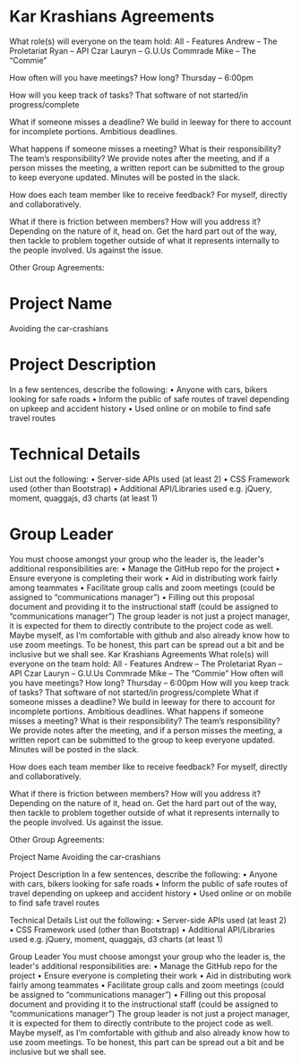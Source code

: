 # Kar Krashians Agreements

What role(s) will everyone on the team hold: 
All - Features
Andrew – The Proletariat
Ryan – API Czar
Lauryn – G.U.Us Commrade
Mike – The “Commie” 

How often will you have meetings? How long? 
Thursday – 6:00pm

How will you keep track of tasks? 
That software of not started/in progress/complete

What if someone misses a deadline? 
We build in leeway for there to account for incomplete portions. Ambitious deadlines.

What happens if someone misses a meeting?  What is their responsibility? The team’s responsibility?
We provide notes after the meeting, and if a person misses the meeting, a written report can be submitted to the group to keep everyone updated. Minutes will be posted in the slack.

How does each team member like to receive feedback?
For myself, directly and collaboratively.

What if there is friction between members?  How will you address it? 
Depending on the nature of it, head on. Get the hard part out of the way, then tackle to problem together outside of what it represents internally to the people involved. Us against the issue.


Other Group Agreements:


# Project Name
Avoiding the car-crashians

# Project Description
In a few sentences, describe the following:
•	Anyone with cars, bikers looking for safe roads
•	Inform the public of safe routes of travel depending on upkeep and accident history
•	Used online or on mobile to find safe travel routes

# Technical Details
List out the following:
•	Server-side APIs used (at least 2)
•	CSS Framework used (other than Bootstrap)
•	Additional API/Libraries used e.g. jQuery, moment, quaggajs, d3 charts (at least 1)

# Group Leader
You must choose amongst your group who the leader is, the leader's additional responsibilities are:
•	Manage the GitHub repo for the project
•	Ensure everyone is completing their work
•	Aid in distributing work fairly among teammates
•	Facilitate group calls and zoom meetings (could be assigned to “communications manager”)
•	Filling out this proposal document and providing it to the instructional staff  (could be assigned to “communications manager”)
The group leader is not just a project manager, it is expected for them to directly contribute to the project code as well.
Maybe myself, as I’m comfortable with github and also already know how to use zoom meetings. To be honest, this part can be spread out a bit and be inclusive but we shall see.
Kar Krashians Agreements
What role(s) will everyone on the team hold: 
All - Features
Andrew – The Proletariat
Ryan – API Czar
Lauryn – G.U.Us Commrade
Mike – The “Commie” 
How often will you have meetings? How long? 
Thursday – 6:00pm
How will you keep track of tasks? 
That software of not started/in progress/complete
What if someone misses a deadline? 
We build in leeway for there to account for incomplete portions. Ambitious deadlines.
What happens if someone misses a meeting?  What is their responsibility? The team’s responsibility?
We provide notes after the meeting, and if a person misses the meeting, a written report can be submitted to the group to keep everyone updated. Minutes will be posted in the slack.

How does each team member like to receive feedback?
For myself, directly and collaboratively.

What if there is friction between members?  How will you address it? 
Depending on the nature of it, head on. Get the hard part out of the way, then tackle to problem together outside of what it represents internally to the people involved. Us against the issue.


Other Group Agreements:







Project Name
Avoiding the car-crashians

Project Description
In a few sentences, describe the following:
•	Anyone with cars, bikers looking for safe roads
•	Inform the public of safe routes of travel depending on upkeep and accident history
•	Used online or on mobile to find safe travel routes

Technical Details
List out the following:
•	Server-side APIs used (at least 2)
•	CSS Framework used (other than Bootstrap)
•	Additional API/Libraries used e.g. jQuery, moment, quaggajs, d3 charts (at least 1)

Group Leader
You must choose amongst your group who the leader is, the leader's additional responsibilities are:
•	Manage the GitHub repo for the project
•	Ensure everyone is completing their work
•	Aid in distributing work fairly among teammates
•	Facilitate group calls and zoom meetings (could be assigned to “communications manager”)
•	Filling out this proposal document and providing it to the instructional staff  (could be assigned to “communications manager”)
The group leader is not just a project manager, it is expected for them to directly contribute to the project code as well.
Maybe myself, as I’m comfortable with github and also already know how to use zoom meetings. To be honest, this part can be spread out a bit and be inclusive but we shall see.
